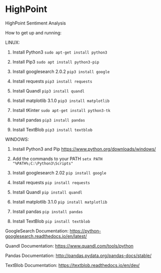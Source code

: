 # HighPoint
HighPoint Sentiment Analysis

How to get up and running:

LINUX: 

1) Install Python3
`sudo apt-get install python3`

2) Install Pip3
`sudo apt install python3-pip`

3) Install googlesearch 2.0.2
`pip3 install google`

4) Install requests
`pip3 install requests`

5) Install Quandl
`pip3 install quandl`

6) Install matplotlib 3.1.0
`pip3 install matplotlib`

7) Install tKinter
`sudo apt-get install python3-tk`

8) Install pandas
`pip3 install pandas`

9) Install TextBlob
`pip3 install textblob`

WINDOWS:

1) Install Python3 and Pip
https://www.python.org/downloads/windows/

2) Add the commands to your PATH 
`setx PATH "%PATH%;C:\Python3\Scripts"`

3) Install googlesearch 2.02
`pip install google`

4) Install requests
`pip install requests`

5) Install Quandl
`pip install quandl`

6) Install matplotlib 3.1.0
`pip install matplotlib`

7) Install pandas
`pip install pandas`

8) Install TextBlob
`pip install textblob`

GoogleSearch Documentation:
https://python-googlesearch.readthedocs.io/en/latest/


Quandl Documentation:
https://www.quandl.com/tools/python


Pandas Documentation:
http://pandas.pydata.org/pandas-docs/stable/


TextBlob Documentation:
https://textblob.readthedocs.io/en/dev/
